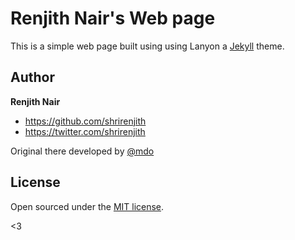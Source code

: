 # Renjith Nair's Web page 

This is a simple web page built using using Lanyon a [Jekyll](http://jekyllrb.com) theme. 

## Author

**Renjith Nair**
- <https://github.com/shrirenjith>
- <https://twitter.com/shrirenjith>


Original there developed by [@mdo](https://twitter.com/mdo)
## License

Open sourced under the [MIT license](LICENSE.md). 

<3
